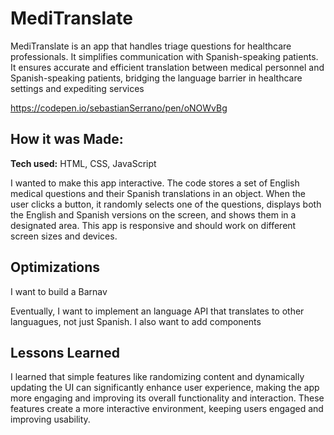# MediTranslate
MediTranslate is an app that handles triage questions for healthcare professionals. It simplifies communication with Spanish-speaking patients. It ensures accurate and efficient translation between medical personnel and Spanish-speaking
 patients, bridging the language barrier in healthcare settings and expediting services

https://codepen.io/sebastianSerrano/pen/oNOWvBg

## How it was Made: 

**Tech used:** HTML, CSS, JavaScript

I wanted to make this app interactive. The code stores a set of English medical questions and their Spanish translations in an object. When the user clicks a button, it randomly selects one of the questions, displays both the English and Spanish versions on the screen, and shows them in a designated area. This app is responsive and should work on different screen sizes and devices.

## Optimizations

I want to build a Barnav

Eventually, I want to implement an language API that translates to other languagues, not just Spanish.
I also want to add components 

## Lessons Learned

I learned that simple features like randomizing content and dynamically updating the UI can significantly enhance user experience, making the app more engaging and improving its overall functionality and interaction. These features create a more interactive environment, keeping users engaged and improving usability.
